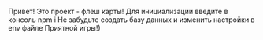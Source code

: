 Привет! Это проект - флеш карты!
Для инициализации введите в консоль npm i
Не забудьте создать базу данных и изменить настройки в  env файле
Приятной игры!)
